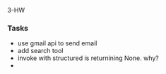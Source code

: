 3-HW



### Tasks

- use gmail api to send email
- add search tool
- invoke with structured is returnining None. why?
- 